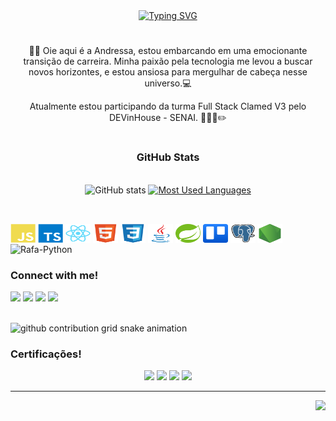 <div align="center">
  <a href="https://git.io/typing-svg">
    <img src="https://readme-typing-svg.demolab.com?font=Fira+Code&weight=500&size=22&pause=1000&color=FF5AA4&center=true&vCenter=true&random=false&width=524&lines=%E2%8A%B9+Welcome+to+my+profile!+%CB%99%E1%B5%95%CB%99+%E2%8A%B9+" alt="Typing SVG">
  </a>
</div>


#
<p align="center">👋🏽 Oie aqui é a Andressa, estou embarcando em uma emocionante transição de carreira. Minha paixão pela tecnologia me levou a buscar novos horizontes, e estou ansiosa para mergulhar de cabeça nesse universo.💻

<p align="center">Atualmente estou participando da turma Full Stack Clamed V3 pelo DEVinHouse - SENAI. 👩🏽‍💻✏️ 
  
#

 
<div style="text-align: center;" align="center">
  <h3> GitHub Stats </h3>
  <br>
  <img src="https://github-readme-stats-git-masterrstaa-rickstaa.vercel.app/api?username=andressasmedeiros&hide_title=true&show_icons=true&include_all_commits=false&count_private=true&line_height=25&hide=issues&bg_color=000&title_color=FF5AA4&text_color=FFF&border_radius=3&border_color=FF5AA4&icon_color=FF5AA4&theme=jolly" alt="GitHub stats">

  <a href="https://github.com/mari4souza/github-readme-stats">
    <img src="https://github-readme-stats-git-masterrstaa-rickstaa.vercel.app/api/top-langs/?username=andressasmedeiros&line_height=10&card_width=290&layout=compact&hide_title=false&count_private=true&langs_count=4&show_icons=true&title_color=FF5AA4&hide=html,css&bg_color=000&text_color=8B8B8B&border_radius=3&border_color=FF5AA4&count_private=true" alt="Most Used Languages">
  </a>
 
</div>

##


<div style="display: inline_block"><br>
  <img align="center" alt="Rafa-Js" height="30" width="40" src="https://raw.githubusercontent.com/devicons/devicon/master/icons/javascript/javascript-plain.svg">
  <img align="center" alt="Rafa-Ts" height="30" width="40" src="https://raw.githubusercontent.com/devicons/devicon/master/icons/typescript/typescript-plain.svg">
  <img align="center" alt="Rafa-React" height="30" width="40" src="https://raw.githubusercontent.com/devicons/devicon/master/icons/react/react-original.svg">
  <img align="center" alt="Rafa-HTML" height="30" width="40" src="https://raw.githubusercontent.com/devicons/devicon/master/icons/html5/html5-original.svg">
  <img align="center" alt="Rafa-CSS" height="30" width="40" src="https://raw.githubusercontent.com/devicons/devicon/master/icons/css3/css3-original.svg">
  <img align="center" alt="Rafa-Python" height="30" width="40" src="https://raw.githubusercontent.com/devicons/devicon/master/icons/java/java-original.svg">
  <img align="center" alt="Rafa-Python" height="30" width="40" src="https://raw.githubusercontent.com/devicons/devicon/master/icons/spring/spring-original.svg">
  <img align="center" alt="Rafa-Python" height="30" width="40" src="https://raw.githubusercontent.com/devicons/devicon/master/icons/trello/trello-original.svg">
  <img align="center" alt="Rafa-Python" height="30" width="40" src="https://raw.githubusercontent.com/devicons/devicon/master/icons/postgresql/postgresql-original.svg">
  <img align="center" alt="Rafa-Python" height="30" width="40" src="https://raw.githubusercontent.com/devicons/devicon/master/icons/nodejs/nodejs-original.svg">
   <img align="center" alt="Rafa-Python" height="30" width="30" src="https://upload.wikimedia.org/wikipedia/commons/thumb/b/b2/Bootstrap_logo.svg/2560px-Bootstrap_logo.svg.png">
  
   <img align="right" alt="" height="100px" src="https://i.picasion.com/pic92/b07558508f56851284a9e9f6bbd5e184.gif">
</div>
  
<div> 
   <h3 align="left">Connect with me!</h3>
  <a href="https://instagram.com/andressadsms" target="_blank"><img src="https://img.shields.io/badge/-Instagram-%23E4405F?style=for-the-badge&logo=instagram&logoColor=white" target="_blank"></a>
  <a href = "mailto:contatoandressa.scharaiber@gmail.com"><img src="https://img.shields.io/badge/-Gmail-%23333?style=for-the-badge&logo=gmail&logoColor=white" target="_blank"></a>
  <a href="https://www.linkedin.com/in/andressasmedeiros" target="_blank"><img src="https://img.shields.io/badge/-LinkedIn-%230077B5?style=for-the-badge&logo=linkedin&logoColor=white" target="_blank"></a> 
 <a href="https://www.facebook.com/andressa.dasilvamedeiros.3/" target="_blank"><img src="https://img.shields.io/badge/-Facebook-%230077B5?style=for-the-badge&logo=facebook&logoColor=white" target="_blank"></a> 


 
  
</div>

##

<picture align="center">
  <source media="(prefers-color-scheme: dark)" srcset="https://raw.githubusercontent.com/andressasmedeiros/andressasmedeiros/output/github-contribution-grid-snake-dark.svg">
  <source media="(prefers-color-scheme: light)" srcset="https://raw.githubusercontent.com/andressasmedeiros/andressasmedeiros/output/github-contribution-grid-snake-dark.svg">
  <img align="center" alt="github contribution grid snake animation" src="https://raw.githubusercontent.com/andressasmedeiros/andressasmedeiros/output/github-contribution-grid-snake.svg">
</picture>

<div align="center"> 
   <h3 align="left">Certificações!</h3>
<img src="https://hermes.dio.me/tracks/be43294e-4b68-43b0-9f03-d4221f293c45.png" height="110"></a>
<img src="https://hermes.dio.me/tracks/a039b34c-7aa8-4a3d-b765-07c8c837f67a.png" height="110"></a>
<img src="https://www.softplan.com.br/wp-content/uploads/2022/08/logo-dev-in-01.png" height="90"></a>
<img src="https://static-00.iconduck.com/assets.00/github-octocat-icon-2048x1800-53ry4fpw.png" height="100"></a>


</div>

___________________________________________________________________________________________

<img align="right" src="https://komarev.com/ghpvc/?username=andressasmedeiros&color=ff5aa4"><br>

##

<div align="center">
  <a href="https://github.com/andressasmedeiros">
  </a>
</div>
